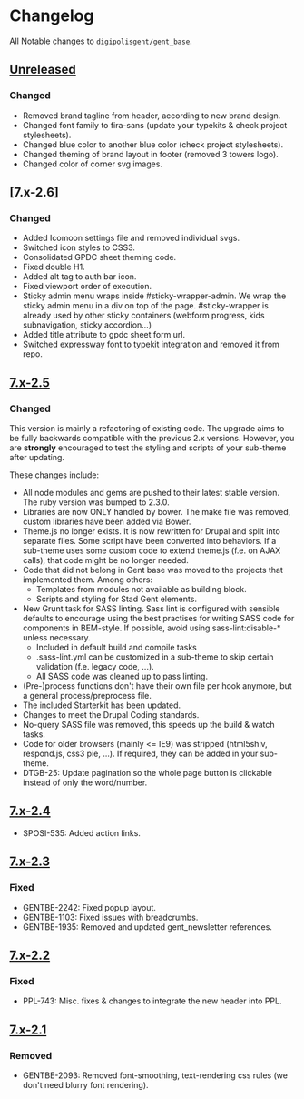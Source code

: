 # Changelog
All Notable changes to `digipolisgent/gent_base`.



## [Unreleased]
### Changed

* Removed brand tagline from header, according to new brand design.
* Changed font family to fira-sans (update your typekits & check project stylesheets).
* Changed blue color to another blue color (check project stylesheets).
* Changed theming of brand layout in footer (removed 3 towers logo).
* Changed color of corner svg images.

## [7.x-2.6]
### Changed

* Added Icomoon settings file and removed individual svgs.
* Switched icon styles to CSS3.
* Consolidated GPDC sheet theming code.
* Fixed double H1.
* Added alt tag to auth bar icon.
* Fixed viewport order of execution.
* Sticky admin menu wraps inside #sticky-wrapper-admin.
   We wrap the sticky admin menu in a div on top of the page. #sticky-wrapper is already used by other
   sticky containers (webform progress, kids subnavigation, sticky accordion...)
* Added title attribute to gpdc sheet form url.
* Switched expressway font to typekit integration and removed it from repo.


## [7.x-2.5]
### Changed
This version is mainly a refactoring of existing code. The upgrade aims to be fully backwards compatible with the 
previous 2.x versions. 
However, you are **strongly** encouraged to test the styling and scripts of your sub-theme after updating. 

These changes include:
* All node modules and gems are pushed to their latest stable version. The ruby version was bumped to 2.3.0.
* Libraries are now ONLY handled by bower. The make file was removed, custom libraries have been added via Bower.
* Theme.js no longer exists. It is now rewritten for Drupal and split into separate files. Some script have been 
   converted into behaviors. If a sub-theme uses some custom code to extend theme.js (f.e. on AJAX calls), that code 
   might be no longer needed. 
* Code that did not belong in Gent base was moved to the projects that implemented them. Among others:
  * Templates from modules not available as building block.
  * Scripts and styling for Stad Gent elements.
* New Grunt task for SASS linting. Sass lint is configured with sensible defaults to encourage using the best practises
  for writing SASS code for components in BEM-style. If possible, avoid using sass-lint:disable-* unless necessary.
  * Included in default build and compile tasks
  * .sass-lint.yml can be customized in a sub-theme to skip certain validation (f.e. legacy code, ...).
  * All SASS code was cleaned up to pass linting.
* (Pre-)process functions don't have their own file per hook anymore, but a general process/preprocess file.
* The included Starterkit has been updated.
* Changes to meet the Drupal Coding standards.
* No-query SASS file was removed, this speeds up the build & watch tasks.
* Code for older browsers (mainly <= IE9) was stripped (html5shiv, respond.js, css3 pie, ...). If required, they can be
  added in your sub-theme.
* DTGB-25: Update pagination so the whole page button is clickable instead of only the word/number.



## [7.x-2.4]
* SPOSI-535: Added action links.



## [7.x-2.3]
### Fixed
* GENTBE-2242: Fixed popup layout.
* GENTBE-1103: Fixed issues with breadcrumbs.
* GENTBE-1935: Removed and updated gent_newsletter references.



## [7.x-2.2]
### Fixed
* PPL-743: Misc. fixes & changes to integrate the new header into PPL.



## [7.x-2.1]
### Removed
* GENTBE-2093: Removed font-smoothing, text-rendering css rules (we don't need blurry font rendering).


[Unreleased]: https://bitbucket.org/digipolisgent/drupal_theme_gent-base/branches/compare/7.x-2.x-dev%0D7.x-2.x
[7.x-2.5]: https://bitbucket.org/digipolisgent/drupal_theme_gent-base/branches/compare/7.x-2.5%0D7.x-7.x-2.4#diff
[7.x-2.4]: https://bitbucket.org/digipolisgent/drupal_theme_gent-base/branches/compare/7.x-2.4%0D7.x-7.x-2.3#diff
[7.x-2.3]: https://bitbucket.org/digipolisgent/drupal_theme_gent-base/branches/compare/7.x-2.3%0D7.x-7.x-2.2#diff
[7.x-2.2]: https://bitbucket.org/digipolisgent/drupal_theme_gent-base/branches/compare/7.x-2.2%0D7.x-2.1#diff
[7.x-2.1]: https://bitbucket.org/digipolisgent/drupal_theme_gent-base/commits/tag/7.x-2.1
